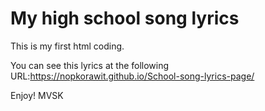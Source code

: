 # My high school song lyrics
This is my first html coding.

You can see this lyrics at the following URL:https://nopkorawit.github.io/School-song-lyrics-page/

Enjoy! MVSK

